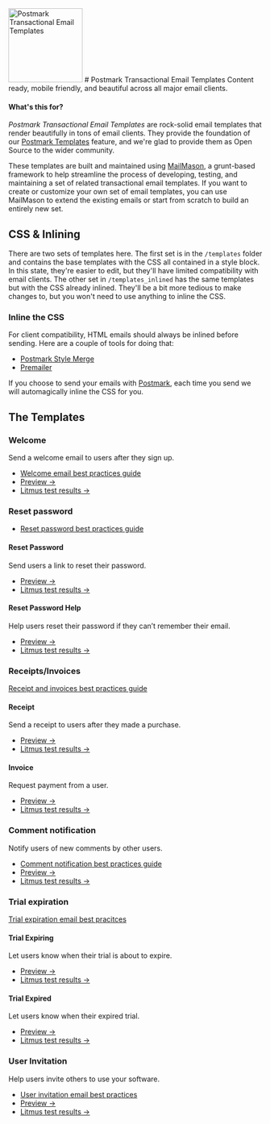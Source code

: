 <img src="http://assets.wildbit.com/postmark/misc/starter-templates-icon@2x.png" alt="Postmark Transactional Email Templates" width="147" height="147">
# Postmark Transactional Email Templates
Content ready, mobile friendly, and beautiful across all major email clients.

#### What's this for?

*Postmark Transactional Email Templates* are rock-solid email templates that render beautifully in tons of email clients. They provide the foundation of our [Postmark Templates](http://blog.postmarkapp.com/post/125849089273/special-delivery-postmark-templates) feature, and we're glad to provide them as Open Source to the wider community.

These templates are built and maintained using [MailMason](https://github.com/wildbit/mailmason), a grunt-based framework to help streamline the process of developing, testing, and maintaining a set of related transactional email templates. If you want to create or customize your own set of email templates, you can use MailMason to extend the existing emails or start from scratch to build an entirely new set.

## CSS & Inlining

There are two sets of templates here. The first set is in the `/templates` folder and contains the base templates with the CSS all contained in a style block. In this state, they're easier to edit, but they'll have limited compatibility with email clients. The other set in `/templates_inlined` has the same templates but with the CSS already inlined. They'll be a bit more tedious to make changes to, but you won't need to use anything to inline the CSS.

### Inline the CSS
For client compatibility, HTML emails should always be inlined before sending. Here are a couple of tools for doing that:

* [Postmark Style Merge](https://github.com/wildbit/style-merge)
* [Premailer](https://github.com/peterbe/premailer)

If you choose to send your emails with [Postmark](http://postmarkapp.com), each time you send we will automagically inline the CSS for you.

## The Templates

### Welcome

Send a welcome email to users after they sign up.

* [Welcome email best practices guide](https://postmarkapp.com/guides/welcome-email-best-practices)
* [Preview &rarr;](http://assets.wildbit.com/postmark/templates/dist/welcome.html)
* [Litmus test results &rarr;](#)

### Reset password

* [Reset password best practices guide](https://postmarkapp.com/guides/password-reset-email-best-practices)

#### Reset Password

  Send users a link to reset their password.
  
  * [Preview &rarr;](http://assets.wildbit.com/postmark/templates/dist/password_reset.html)
  * [Litmus test results &rarr;](#)

#### Reset Password Help

  Help users reset their password if they can’t remember their email.

  * [Preview &rarr;](http://assets.wildbit.com/postmark/templates/dist/password_reset_help.html)
  * [Litmus test results &rarr;](#)

### Receipts/Invoices

[Receipt and invoices best practices guide](https://postmarkapp.com/guides/receipt-and-invoice-email-best-practices)

#### Receipt

  Send a receipt to users after they made a purchase.

  * [Preview &rarr;](http://assets.wildbit.com/postmark/templates/dist/receipt.html)
  * [Litmus test results &rarr;](#)

#### Invoice

  Request payment from a user.

  * [Preview &rarr;](http://assets.wildbit.com/postmark/templates/dist/invoice.html)
  * [Litmus test results &rarr;](#)

### Comment notification

Notify users of new comments by other users.

* [Comment notification best practices guide](https://postmarkapp.com/guides/notification-email-best-practices)
* [Preview &rarr;](http://assets.wildbit.com/postmark/templates/dist/comment_notification.html)
* [Litmus test results &rarr;](#)

### Trial expiration

[Trial expiration email best pracitces](https://postmarkapp.com/guides/trial-expiration-email-best-practices)

#### Trial Expiring

  Let users know when their trial is about to expire.
  
  * [Preview &rarr;](http://assets.wildbit.com/postmark/templates/dist/trial_expiring.html)
  * [Litmus test results &rarr;](#)

#### Trial Expired

  Let users know when their expired trial.

  * [Preview &rarr;](http://assets.wildbit.com/postmark/templates/dist/trial_expired.html)
  * [Litmus test results &rarr;](#)

### User Invitation

  Help users invite others to use your software.

* [User invitation email best practices](https://postmarkapp.com/guides/user-invitation-email-best-practices)
* [Preview &rarr;](http://assets.wildbit.com/postmark/templates/dist/user_invitation.html)
* [Litmus test results &rarr;](#)